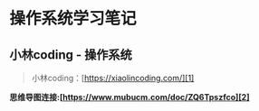 #  操作系统学习笔记
## 小林coding - 操作系统
>小林coding：[https://xiaolincoding.com/][1]

 __思维导图连接:[https://www.mubucm.com/doc/ZQ6Tpszfco][2]__



[1]:https://xiaolincoding.com/
[2]:https://www.mubucm.com/doc/ZQ6Tpszfco